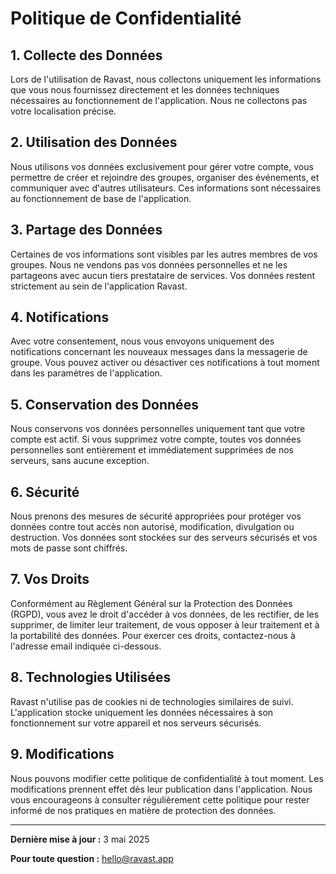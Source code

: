 # Politique de Confidentialité

## 1. Collecte des Données
Lors de l'utilisation de Ravast, nous collectons uniquement les informations que vous nous fournissez directement et les données techniques nécessaires au fonctionnement de l'application. Nous ne collectons pas votre localisation précise.

## 2. Utilisation des Données
Nous utilisons vos données exclusivement pour gérer votre compte, vous permettre de créer et rejoindre des groupes, organiser des événements, et communiquer avec d'autres utilisateurs. Ces informations sont nécessaires au fonctionnement de base de l'application.

## 3. Partage des Données
Certaines de vos informations sont visibles par les autres membres de vos groupes. Nous ne vendons pas vos données personnelles et ne les partageons avec aucun tiers prestataire de services. Vos données restent strictement au sein de l'application Ravast.

## 4. Notifications
Avec votre consentement, nous vous envoyons uniquement des notifications concernant les nouveaux messages dans la messagerie de groupe. Vous pouvez activer ou désactiver ces notifications à tout moment dans les paramètres de l'application.

## 5. Conservation des Données
Nous conservons vos données personnelles uniquement tant que votre compte est actif. Si vous supprimez votre compte, toutes vos données personnelles sont entièrement et immédiatement supprimées de nos serveurs, sans aucune exception.

## 6. Sécurité
Nous prenons des mesures de sécurité appropriées pour protéger vos données contre tout accès non autorisé, modification, divulgation ou destruction. Vos données sont stockées sur des serveurs sécurisés et vos mots de passe sont chiffrés.

## 7. Vos Droits
Conformément au Règlement Général sur la Protection des Données (RGPD), vous avez le droit d'accéder à vos données, de les rectifier, de les supprimer, de limiter leur traitement, de vous opposer à leur traitement et à la portabilité des données. Pour exercer ces droits, contactez-nous à l'adresse email indiquée ci-dessous.

## 8. Technologies Utilisées
Ravast n'utilise pas de cookies ni de technologies similaires de suivi. L'application stocke uniquement les données nécessaires à son fonctionnement sur votre appareil et nos serveurs sécurisés.

## 9. Modifications
Nous pouvons modifier cette politique de confidentialité à tout moment. Les modifications prennent effet dès leur publication dans l'application. Nous vous encourageons à consulter régulièrement cette politique pour rester informé de nos pratiques en matière de protection des données.

---

**Dernière mise à jour :** 3 mai 2025

**Pour toute question :** hello@ravast.app
